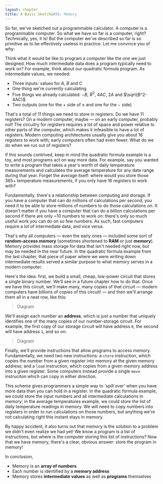 ```yaml
---
layout: chapter
title: A Basic Sketch&#58; Memory
---
```


So far, we've sketched out a programmable calculator. A computer is a programmable computer. So what we have so far is a computer, right? Technically, yes, it is! But the computer we've described so far is so primitive as to be effectively useless in practice. Let me convince you of why:

Think what it would be like to program a computer like the one we just designed. How much intermediate data does a program typically need to work on? For example, think about our quadratic formula program. As intermediate values, we needed:

* Three inputs: values for $A$, $B$ and $C$
* One thing we're currently calculating
* Five things we already calculated: $-B$, $B^2$, $4AC$, $2A$ and $\sqrt{B^2-4AC}$
* Two outputs (one for the $+$ side of $\pm$ and one for the $-$ side)

That's a total of 11 things we need to store in registers. Do we have 11 registers? On a modern computer, maybe &mdash; on an early computer, probably not! The circuitry for registers requires a lot of space and power relative to other parts of the computer, which makes it infeasible to have a lot of registers. Modern computing architectures usually give you about 16 registers to work with; early computers often had even fewer. What do we do when we run out of registers?

If this sounds contrived, keep in mind the quadratic formula example is a toy, and most programs act on way more data. For example, say you wanted to write a program that takes a year's worth of daily temperature measurements and calculates the average temperature for any date range during that year. Forget the average itself: where would you store those 365+ temperature measurements, if you only have 16 registers to work with?

Fundamentally, there's a relationship between computing and storage. If you have a computer that can do millions of calculations per second, you need it to be able to store millions of numbers to do those calculations on. It doesn't matter if you have a computer that can do a billion calculations per second if there are only ~10 numbers to work on: there's only so much useful work you can do on so few numbers. As such, fast computers require a lot of intermediate data, and vice versa.

That's why all computers &mdash; even the early ones &mdash; included some sort of **random-access memory** (sometimes shortened to **RAM** or just **memory**). Memory provides mass storage for data that isn't needed right now, but may be needed in the near future. In the quadratic formula example from the last chapter, that piece of paper where we were writing down intermediate results served a similar purpose to what memory serves in a modern computer.

Here's the idea: first, we build a small, cheap, low-power circuit that stores a single binary number. We'll see in a future chapter how to do that. Once we have this circuit, we'll make many, many copies of that circuit &mdash; modern computers have billions of copies of this circuit! &mdash; and then we'll arrange them all in a neat row, like this:

> Diagram

We'll assign each number an **address**, which is just a number that uniquely identifies one of the many copies of our number-storage circuit. For example, the first copy of our storage circuit will have address `0`, the second will have address `1`, and so on:

> Diagram

Finally, we'll provide instructions that allow programs to access memory. Fundamentally, we need two new instructions: a `store` instruction, which copies the number from a given register into memory at the given memory address; and a `load` instruction, which copies from a given memory address into a given register. Some computers instead provide a single `move` instruciton which can copy in either direction.

This scheme gives programmers a simple way to 'spill over' when you have more data than you can hold in a register. In the quadratic formula example, we could store the input numbers and all intermediate calculations in memory; in the average temperatures example, we could store the list of daily temperature readings in memory. We will need to copy numbers into registers in order to run calculations on those numbers, but anything we're not calculating right this instant stays in memory.

By happy accident, it also turns out that memory is the solution to a problem we didn't even realize we had yet! We know a program is a list of instructions, but where is the computer storing this list of instructions? Now that we have memory, there's a clear, obvious answer: store the program in memory!

In conclusion,

* Memory is an **array of numbers**
* Each number is identified by a **memory address**
* Memory stores **intermediate values** as well as **programs** themselves
